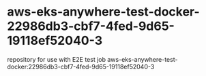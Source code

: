 # aws-eks-anywhere-test-docker-22986db3-cbf7-4fed-9d65-19118ef52040-3
repository for use with E2E test job aws-eks-anywhere-test-docker:22986db3-cbf7-4fed-9d65-19118ef52040-3
